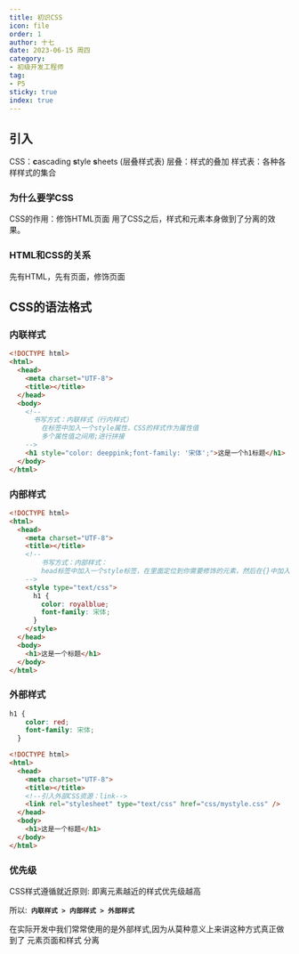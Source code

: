 ```yaml
---
title: 初识CSS
icon: file
order: 1
author: 十七
date: 2023-06-15 周四
category:
- 初级开发工程师
tag:
- P5
sticky: true
index: true
---
```



## 引入

CSS：**c**ascading **s**tyle **s**heets (层叠样式表)&#x20;
层叠：样式的叠加
样式表：各种各样样式的集合

### 为什么要学CSS

CSS的作用：修饰HTML页面
用了CSS之后，样式和元素本身做到了分离的效果。

### **HTML和CSS的关系**

先有HTML，先有页面，修饰页面

## CSS的语法格式

### 内联样式

```html
<!DOCTYPE html>
<html>
  <head>
    <meta charset="UTF-8">
    <title></title>
  </head>
  <body>
    <!--
      书写方式：内联样式（行内样式）
        在标签中加入一个style属性，CSS的样式作为属性值
        多个属性值之间用;进行拼接
    -->
    <h1 style="color: deeppink;font-family: '宋体';">这是一个h1标题</h1>
  </body>
</html>
```

### 内部样式

```html
<!DOCTYPE html>
<html>
  <head>
    <meta charset="UTF-8">
    <title></title>
    <!--
        书写方式：内部样式：
        head标签中加入一个style标签，在里面定位到你需要修饰的元素，然后在{}中加入你要修饰的样式。
    -->
    <style type="text/css">
      h1 {
        color: royalblue;
        font-family: 宋体;
      }
    </style>
  </head>
  <body>
    <h1>这是一个标题</h1>
  </body>
</html>
```

### 外部样式

```css
h1 {
    color: red;
    font-family: 宋体;
  }
```

```html
<!DOCTYPE html>
<html>
  <head>
    <meta charset="UTF-8">
    <title></title>
    <!--引入外部CSS资源：link-->
    <link rel="stylesheet" type="text/css" href="css/mystyle.css" />
  </head>
  <body>
    <h1>这是一个标题</h1>
  </body>
</html>
```

### 优先级

CSS样式遵循就近原则: 即离元素越近的样式优先级越高

所以:**` 内联样式 > 内部样式 > 外部样式`**

在实际开发中我们常常使用的是外部样式,因为从莫种意义上来讲这种方式真正做到了 元素页面和样式 分离&#x20;
